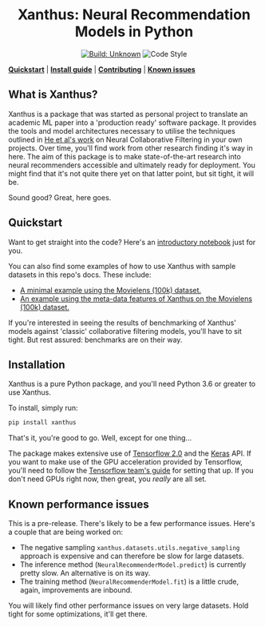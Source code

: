 <h1 align="center">Xanthus: Neural Recommendation Models in Python</h1>

<p align="center">
<a href="https://github.com/markdouthwaite/xanthus/actions"><img alt="Build: Unknown" src="https://github.com/markdouthwaite/xanthus/workflows/Build/badge.svg"></a>
<img alt="Code Style" src="https://img.shields.io/badge/code%20style-black-000000.svg">
</p>

[**Quickstart**](#quickstart)
| [**Install guide**](#installation)
| [**Contributing**](docs/contributing.md)
| [**Known issues**](#known-performance-issues)

## What is Xanthus?

Xanthus is a package that was started as personal project to translate an academic ML paper into a 'production ready' software package. It provides the tools and model architectures necessary to utilise the techniques outlined in [He et al's work](https://dl.acm.org/doi/10.1145/3038912.3052569) on Neural Collaborative Filtering in your own projects. Over time, you'll find work from other research finding it's way in here. The aim of this package is to make state-of-the-art research into neural recommenders accessible and ultimately ready for deployment. You might find that it's not quite there yet on that latter point, but sit tight, it will be.

Sound good? Great, here goes.

## Quickstart

Want to get straight into the code? Here's an [introductory notebook](docs/getting-started.ipynb) just for you.

You can also find some examples of how to use Xanthus with sample datasets in this
repo's docs. These include:

* [A minimal example using the Movielens (100k) dataset.](docs/getting-started.ipynb)
* [An example using the meta-data features of Xanthus on the Movielens (100k) dataset.](examples/metadata.py)

If you're interested in seeing the results of benchmarking of Xanthus' models against 'classic' 
collaborative filtering models, you'll have to sit tight. But rest assured: benchmarks are on their way.

## Installation

Xanthus is a pure Python package, and you'll need Python 3.6 or greater to use Xanthus.

To install, simply run:

```bash
pip install xanthus
```

That's it, you're good to go. Well, except for one thing...

The package makes extensive use of [Tensorflow 2.0](https://www.tensorflow.org/) and the [Keras](https://keras.io/) API. If
you want to make use of the GPU acceleration provided by Tensorflow, you'll need to 
follow the [Tensorflow team's guide](https://www.tensorflow.org/install/gpu) for setting that up. If you don't need GPUs
right now, then great, you _really_ are all set.

## Known performance issues

This is a pre-release. There's likely to be a few performance issues. Here's a couple that are being worked on:

* The negative sampling `xanthus.datasets.utils.negative_sampling` approach is expensive and can therefore be slow for large datasets.
* The inference method (`NeuralRecommenderModel.predict`) is currently pretty slow. An alternative is on its way.
* The training method (`NeuralRecommenderModel.fit`) is a little crude, again, improvements are inbound.

You will likely find other performance issues on very large datasets. Hold tight for some optimizations, it'll get there.
